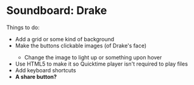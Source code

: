 Soundboard: Drake
==========
Things to do:
<ul>
  <li>Add a grid or some kind of background</li>
  <li>Make the buttons clickable images (of Drake's face)</li>
  <ul>
    <li>Change the image to light up or something upon hover</li>
  </ul>
  <li>Use HTML5 to make it so Quicktime player isn't required to play files</li>
  <li>Add keyboard shortcuts</li>
  <li><b>A share button?</b></li>
</ul>
